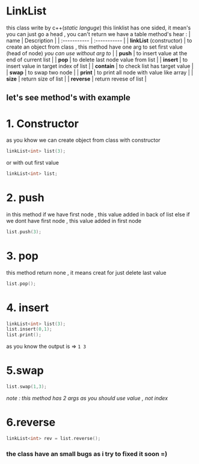 # LinkList 
this class write by c++(*static languge*)
this linklist has one sided, it mean's you can just go a head , you can't return
we have a table method's hear :
| name | Description |
| :----------- | :----------- |
| **linkList** (constructor) | to create an object from class , this method have one arg to set first value (head of node) *you can use without arg to* |
| **push** | to insert value at the end of current list |
| **pop** | to delete last node value from list |
| **insert** | to insert value in target index of list |
| **contain** | to check list has target value |
| **swap** | to swap two node |
| **print** | to print all node with value like array |
| **size** | return size of list |
| **reverse** | return revese of list |

## let's see method's with example
# 1. Constructor
as you khow we can create object from class with constructor
```cpp
linkList<int> list(3);
```
or with out first value
```cpp
linkList<int> list;
```
# 2. push
in this method if we have first node , this value added in back of list
else if we dont have first node , this value added in first node
```cpp
list.push(3);
```
# 3. pop
this method return none , it means creat for just delete last value
```cpp
list.pop();
```
# 4. insert
```cpp
linkList<int> list(3);
list.insert(0,1);
list.print();
```
as you know the output is => `1 3`
# 5.swap
```cpp
list.swap(1,3);
```
*note : this method has 2 args as you should use value , not index*
# 6.reverse
```cpp
linkList<int> rev = list.reverse();
```

### the class have an small bugs as i try to fixed it soon =)
